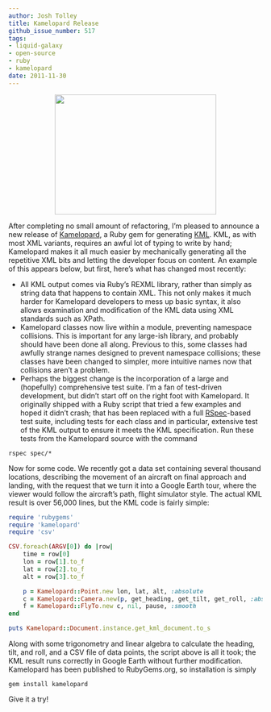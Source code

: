 ```yaml
---
author: Josh Tolley
title: Kamelopard Release
github_issue_number: 517
tags:
- liquid-galaxy
- open-source
- ruby
- kamelopard
date: 2011-11-30
---
```


<a href="/blog/2011/11/kamelopard-release/image-0.jpeg" onblur="try {parent.deselectBloggerImageGracefully();} catch(e) {}"><img alt="" border="0" src="/blog/2011/11/kamelopard-release/image-0.jpeg" style="display:block; margin:0px auto 10px; text-align:center;cursor:pointer; cursor:hand;width: 320px; height: 238px;"/></a>

After completing no small amount of refactoring, I’m pleased to announce a new release of [Kamelopard](https://github.com/eggyknap/Kamelopard), a Ruby gem for generating [KML](https://en.wikipedia.org/wiki/Keyhole_Markup_Language). KML, as with most XML variants, requires an awful lot of typing to write by hand; Kamelopard makes it all much easier by mechanically generating all the repetitive XML bits and letting the developer focus on content. An example of this appears below, but first, here’s what has changed most recently:

- All KML output comes via Ruby’s REXML library, rather than simply as string data that happens to contain XML. This not only makes it much harder for Kamelopard developers to mess up basic syntax, it also allows examination and modification of the KML data using XML standards such as XPath.
- Kamelopard classes now live within a module, preventing namespace collisions. This is important for any large-ish library, and probably should have been done all along. Previous to this, some classes had awfully strange names designed to prevent namespace collisions; these classes have been changed to simpler, more intuitive names now that collisions aren’t a problem.
- Perhaps the biggest change is the incorporation of a large and (hopefully) comprehensive test suite. I’m a fan of test-driven development, but didn’t start off on the right foot with Kamelopard. It originally shipped with a Ruby script that tried a few examples and hoped it didn’t crash; that has been replaced with a full [RSpec](http://rspec.info/)-based test suite, including tests for each class and in particular, extensive test of the KML output to ensure it meets the KML specification. Run these tests from the Kamelopard source with the command

```nohighlight
rspec spec/*
```

Now for some code. We recently got a data set containing several thousand locations, describing the movement of an aircraft on final approach and landing, with the request that we turn it into a Google Earth tour, where the viewer would follow the aircraft’s path, flight simulator style. The actual KML result is over 56,000 lines, but the KML code is fairly simple:

```ruby
require 'rubygems'
require 'kamelopard'
require 'csv'

CSV.foreach(ARGV[0]) do |row|
    time = row[0]
    lon = row[1].to_f
    lat = row[2].to_f
    alt = row[3].to_f

    p = Kamelopard::Point.new lon, lat, alt, :absolute
    c = Kamelopard::Camera.new(p, get_heading, get_tilt, get_roll, :absolute)
    f = Kamelopard::FlyTo.new c, nil, pause, :smooth
end

puts Kamelopard::Document.instance.get_kml_document.to_s
```

Along with some trigonometry and linear algebra to calculate the heading, tilt, and roll, and a CSV file of data points, the script above is all it took; the KML result runs correctly in Google Earth without further modification. Kamelopard has been published to RubyGems.org, so installation is simply 

```nohighlight
gem install kamelopard
```

Give it a try!
